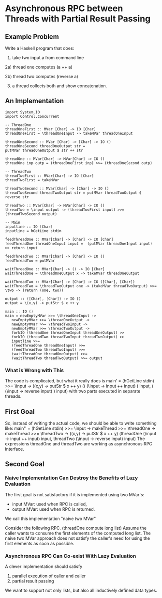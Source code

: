 # Asynchronous RPC between Threads with Partial Result Passing

## Example Problem
Write a Haskell program that does:

1) take two input a from command line

2a) thread one computes (a ++ a)

2b) thread two computes (reverse a)

3) a thread collects both and show concatenation.

## An Implementation
    import System.IO
    import Control.Concurrent

    -- ThreadOne
    threadOneFirst :: MVar [Char] -> IO [Char]
    threadOneFirst = \threadOneInput -> takeMVar threadOneInput

    threadOneSecond :: MVar [Char] -> [Char] -> IO ()
    threadOneSecond threadOneOutput str =
	putMVar threadOneOutput $ str ++ str

    threadOne :: MVar[Char] -> MVar[Char] -> IO ()
    threadOne inp outp = (threadOneFirst inp) >>= (threadOneSecond outp)

    -- ThreadTwo
    threadTwoFirst :: MVar[Char] -> IO [Char]
    threadTwoFirst = takeMVar

    threadTwoSecond :: MVar[Char] -> [Char] -> IO ()
    threadTwoSecond threadTwoOutput str = putMVar threadTwoOutput $ reverse str

    threadTwo :: MVar[Char] -> MVar[Char] -> IO ()
    threadTwo = \input output -> (threadTwoFirst input) >>= (threadTwoSecond output)

    -- Main
    inputline :: IO [Char]
    inputline = hGetLine stdin

    feedThreadOne :: MVar[Char] -> [Char] -> IO [Char]
    feedThreadOne threadOneInput input =  (putMVar threadOneInput input) >> return input

    feedThreadTwo :: MVar[Char] -> [Char] -> IO ()
    feedThreadTwo = putMVar

    waitThreadOne :: MVar[Char] -> () -> IO [Char]
    waitThreadOne = \threadOneOutput x -> takeMVar threadOneOutput

    waitThreadTwo :: MVar[Char] -> [Char] -> IO ([Char], [Char])
    waitThreadTwo = \threadTwoOutput one -> (takeMVar threadTwoOutput) >>= \two -> (return (one, two))

    output :: ([Char], [Char]) -> IO ()
    output = \(x,y) -> putStr $ x ++ y

    main :: IO ()
    main = newEmptyMVar >>= \threadOneInput ->
	   newEmptyMVar >>= \threadOneOutput ->
	   newEmptyMVar >>= \threadTwoInput ->
	   newEmptyMVar >>= \threadTwoOutput ->
	   forkIO (threadOne threadOneInput threadOneOutput) >>
	   forkIO (threadTwo threadTwoInput threadTwoOutput) >>
	   inputline >>=
	   (feedThreadOne threadOneInput) >>=
	   (feedThreadTwo threadTwoInput) >>= 
	   (waitThreadOne threadOneOutput) >>=
	   (waitThreadTwo threadTwoOutput) >>= output
    
### What is Wrong with This

The code is complicated, but what it really does is 
    main' = (hGetLine stdin) >>= \input ->
	    (\(x,y) -> putStr $ x ++ y)
	    ((  (\input -> input ++ input)  ) input,
	     (  (\input -> reverse input)   ) input)
with two parts executed in separate threads.


## First Goal

So, instead of writing the actual code, we should be able to write something like:
    main'' = (hGetLine stdin) >>= \input ->
	    makeThread >>= \threadOne ->
	    makeThread >>= \threadTwo ->
	    (\(x,y) -> putStr $ x ++ y)
	    (threadOne (\input -> input ++ input) input,
	     threadTwo (\input -> reverse input) input)
The expressions threadOne and threadTwo are working as asynchronous RPC interface.



## Second Goal

### Naive Implementation Can Destroy the Benefits of Lazy Evaluation

The first goal is not satisfactory if it is implemented using two MVar's:

- input MVar: used when RPC is called,
- output MVar: used when RPC is returned.

We call this implementation "naive two MVar"

Consider the following RPC.
    (threadOne compute long list)
Assume the caller wants to consume the first elements of the computed long list.
The naive two MVar approach does not satisfy the caller's need for using
the first elements as soon as possible.

### Asynchronous RPC Can Co-exist With Lazy Evaluation
A clever implementation should satisfy

1. parallel execution of caller and caller
1. partial result passing

We want to support not only lists, but also all inductively defined data types.
